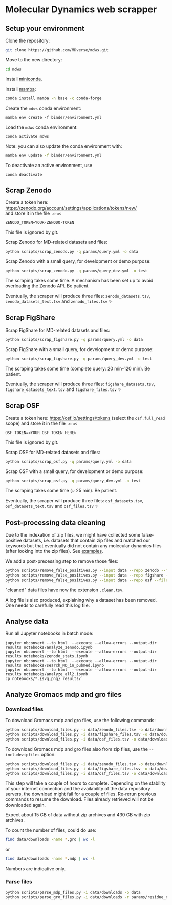 # Molecular Dynamics web scrapper

## Setup your environment

Clone the repository:

```bash
git clone https://github.com/MDverse/mdws.git
```

Move to the new directory:

```bash
cd mdws
```

Install [miniconda](https://docs.conda.io/en/latest/miniconda.html).

Install [mamba](https://github.com/mamba-org/mamba):

```bash
conda install mamba -n base -c conda-forge
```

Create the `mdws` conda environment:
```
mamba env create -f binder/environment.yml
```

Load the `mdws` conda environment:
```
conda activate mdws
```

Note: you can also update the conda environment with:

```bash
mamba env update -f binder/environment.yml
```

To deactivate an active environment, use

```
conda deactivate
```

## Scrap Zenodo

Create a token here: <https://zenodo.org/account/settings/applications/tokens/new/>  
and store it in the file `.env`:
```
ZENODO_TOKEN=YOUR-ZENODO-TOKEN
```
This file is ignored by git.

Scrap Zenodo for MD-related datasets and files:

```bash
python scripts/scrap_zenodo.py -q params/query.yml -o data
```

Scrap Zenodo with a small query, for development or demo purpose:

```bash
python scripts/scrap_zenodo.py -q params/query_dev.yml -o test
```

The scraping takes some time. A mechanism has been set up to avoid overloading the Zenodo API. Be patient.

Eventually, the scraper will produce three files: `zenodo_datasets.tsv`, `zenodo_datasets_text.tsv` and `zenodo_files.tsv` :sparkles: 


## Scrap FigShare

Scrap FigShare for MD-related datasets and files:

```bash
python scripts/scrap_figshare.py -q params/query.yml -o data
```

Scrap FigShare with a small query, for development or demo purpose:

```bash
python scripts/scrap_figshare.py -q params/query_dev.yml -o test
```

The scraping takes some time (complete query: 20 min-120 min). Be patient.

Eventually, the scraper will produce three files: `figshare_datasets.tsv`, `figshare_datasets_text.tsv` and `figshare_files.tsv` :sparkles: 


## Scrap OSF

Create a token here: <https://osf.io/settings/tokens> (select the `osf.full_read` scope)
and store it in the file `.env`:
```
OSF_TOKEN=<YOUR OSF TOKEN HERE>
```
This file is ignored by git.

Scrap OSF for MD-related datasets and files:

```bash
python scripts/scrap_osf.py -q params/query.yml -o data
```

Scrap OSF with a small query, for development or demo purpose:

```bash
python scripts/scrap_osf.py -q params/query_dev.yml -o test
```

The scraping takes some time (~ 25 min). Be patient.

Eventually, the scraper will produce three files: `osf_datasets.tsv`, `osf_datasets_text.tsv` and `osf_files.tsv` :sparkles: 


## Post-processing data cleaning

Due to the indexation of zip files, we might have collected some false-positive datasets, 
i.e. datasets that contain zip files and matched our keywords but that eventually did not contain 
any molecular dynamics files (after looking into the zip files). See [examples](docs/false_positives.md).

We add a post-precessing step to remove those files:

```bash
python scripts/remove_false_positives.py --input data --repo zenodo --filetypes params/query.yml
python scripts/remove_false_positives.py --input data --repo figshare --filetypes params/query.yml
python scripts/remove_false_positives.py --input data --repo osf --filetypes params/query.yml
```

"cleaned" data files have now the extension `.clean.tsv`.

A log file is also produced, explaining why a dataset has been removed. 
One needs to carefully read this log file.

## Analyse data

Run all Jupyter notebooks in batch mode:
```
jupyter nbconvert --to html  --execute --allow-errors --output-dir results notebooks/analyze_zenodo.ipynb
jupyter nbconvert --to html  --execute --allow-errors --output-dir results notebooks/zenodo_stats.ipynb
jupyter nbconvert --to html  --execute --allow-errors --output-dir results notebooks/search_MD_in_pubmed.ipynb
jupyter nbconvert --to html  --execute --allow-errors --output-dir results notebooks/analyze_all2.ipynb
cp notebooks/*.{svg,png} results/
```


## Analyze Gromacs mdp and gro files

### Download files

To download Gromacs mdp and gro files, use the following commands:

```bash
python scripts/download_files.py -i data/zenodo_files.tsv -o data/downloads/ -t mdp -t gro
python scripts/download_files.py -i data/figshare_files.tsv -o data/downloads/ -t mdp -t gro
python scripts/download_files.py -i data/osf_files.tsv -o data/downloads/ -t mdp -t gro
```

To download Gromacs mdp and gro files also from zip files, use the `--includezipfiles` option:

```bash
python scripts/download_files.py -i data/zenodo_files.tsv -o data/downloads/ -t mdp -t gro --includezipfiles
python scripts/download_files.py -i data/figshare_files.tsv -o data/downloads/ -t mdp -t gro --includezipfiles
python scripts/download_files.py -i data/osf_files.tsv -o data/downloads/ -t mdp -t gro --includezipfiles
```

This step will take a couple of hours to complete. Depending on the stability of your internet connection and the availability of the data repository servers, the download might fail for a couple of files. Re-rerun previous commands to resume the download. Files already retrieved will not be downloaded again.

Expect about 15 GB of data without zip archives and 430 GB with zip archives.

To count the number of files, could do use:

```bash
find data/downloads -name *.gro | wc -l
```

or

```bash
find data/downloads -name *.mdp | wc -l
```

Numbers are indicative only.

### Parse files

```bash
python scripts/parse_mdp_files.py -i data/downloads -o data
python scripts/parse_gro_files.py -i data/downloads -r params/residue_names.yml -o data
```


